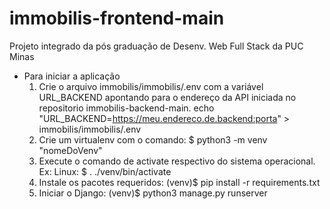 # immobilis-frontend-main
Projeto integrado da pós graduação de Desenv. Web Full Stack da PUC Minas
- Para iniciar a aplicação
  1. Crie o arquivo immobilis/immobilis/.env com a variável URL_BACKEND apontando para o endereço da API iniciada no repositorio immobilis-backend-main.
     echo "URL_BACKEND=https://meu.endereco.de.backend:porta" > immobilis/immobilis/.env
  3. Crie um virtualenv com o comando:
     $ python3 -m venv "nomeDoVenv"
  4. Execute o comando de activate respectivo do sistema operacional.
     Ex: Linux:
       $ . ./venv/bin/activate
  6. Instale os pacotes requeridos:
     (venv)$ pip install -r requirements.txt
  7. Iniciar o Django:
     (venv)$ python3 manage.py runserver
